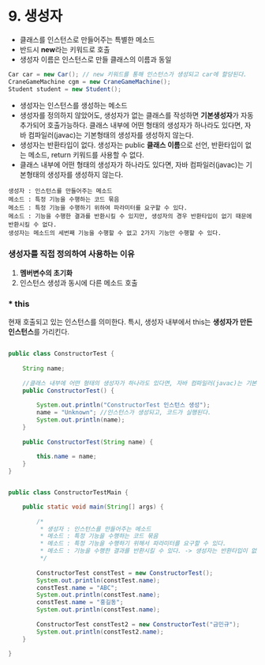 # 9. 생성자

* 클래스를 인스턴스로 만들어주는 특별한 메소드
* 반드시 **new**라는 키워드로 호출
* 생성자 이름은 인스턴스로 만들 클래스의 이름과 동일

```java
Car car = new Car(); // new 키워드를 통해 인스턴스가 생성되고 car에 할당된다.
CraneGameMachine cgm = new CraneGameMachine();
Student student = new Student();
```
* 생성자는 인스턴스를 생성하는 메소드
* 생성자를 정의하지 않았어도,
  생성자가 없는 클래스를 작성하면 **기본생성자**가 자동추가되어 호출가능하다.
  클래스 내부에 어떤 형태의 생성자가 하나라도 있다면, 자바 컴파일러(javac)는 기본형태의 생성자를 생성하지 않는다.
* 생성자는 반환타입이 없다. 생성자는 public **클래스 이름**으로 선언, 반환타입이 없는 메소드, return 키워드를 사용할 수 없다.
* 클래스 내부에 어떤 형태의 생성자가 하나라도 있다면, 자바 컴파일러(javac)는 기본형태의 생성자를 생성하지 않는다.

```
생성자 : 인스턴스를 만들어주는 메소드
메소드 : 특정 기능을 수행하는 코드 묶음
메소드 : 특정 기능을 수행하기 위하여 파라미터를 요구할 수 있다.
메소드 : 기능을 수행한 결과를 반환시킬 수 있지만, 생성자의 경우 반환타입이 없기 때문에 반환시킬 수 없다.
생성자는 메소드의 세번째 기능을 수행할 수 없고 2가지 기능만 수행할 수 있다.
```

### 생성자를 직접 정의하여 사용하는 이유
1. **멤버변수의 초기화**
2. 인스턴스 생성과 동시에 다른 메소드 호출

### * this
현재 호출되고 있는 인스턴스를 의미한다. 특시, 생성자 내부에서 this는 **생성자가 만든 인스턴스**를 가리킨다.

```java

public class ConstructorTest {
	
	String name;
	
	//클래스 내부에 어떤 형태의 생성자가 하나라도 있다면, 자바 컴파일러(javac)는 기본형태의 생성자를 생성하지 않는다. 
	public ConstructorTest() {
		
		System.out.println("ConstructorTest 인스턴스 생성");
		name = "Unknown"; //인스턴스가 생성되고, 코드가 실행된다. 
		System.out.println(name);
	}
	
	public ConstructorTest(String name) {
	
		this.name = name;
	}
}
```

```java

public class ConstructorTestMain {

	public static void main(String[] args) {
		
		/*
		 * 생성자 : 인스턴스를 만들어주는 메소드
		 * 메소드 : 특정 기능을 수행하는 코드 묶음
		 * 메소드 : 특정 기능을 수행하기 위해서 파라미터를 요구할 수 있다.
		 * 메소드 : 기능을 수행한 결과를 반환시킬 수 있다. -> 생성자는 반환타입이 없기 때문에 반환시킬 수 없다. 위의 2가지 기능만 수행할 수 있다.
		 */
		
		ConstructorTest constTest = new ConstructorTest();
		System.out.println(constTest.name);
		constTest.name = "ABC";
		System.out.println(constTest.name);
		constTest.name = "홍길동";
		System.out.println(constTest.name);
		
		ConstructorTest constTest2 = new ConstructorTest("금민규");
		System.out.println(constTest2.name);
	}

}
```
